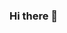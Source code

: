 ### Hi there 👋

<!--
**MalekBaouindi/MalekBaouindi** is a ✨ _special_ ✨ repository because its `README.md` (this file) appears on your GitHub profile.
